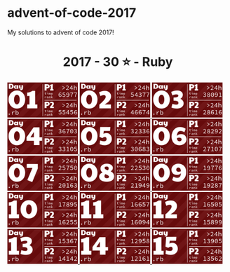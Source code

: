 # advent-of-code-2017

My solutions to advent of code 2017!

<!-- AOC TILES BEGIN -->
<h1 align="center">
  2017 - 30 ⭐ - Ruby
</h1>
<a href="12-01-17/main.rb">
  <img src=".aoc_tiles/tiles/2017/01.png" width="161px">
</a>
<a href="12-02-17/main.rb">
  <img src=".aoc_tiles/tiles/2017/02.png" width="161px">
</a>
<a href="12-03-17/main.rb">
  <img src=".aoc_tiles/tiles/2017/03.png" width="161px">
</a>
<a href="12-04-17/main.rb">
  <img src=".aoc_tiles/tiles/2017/04.png" width="161px">
</a>
<a href="12-05-17/main.rb">
  <img src=".aoc_tiles/tiles/2017/05.png" width="161px">
</a>
<a href="12-06-17/main.rb">
  <img src=".aoc_tiles/tiles/2017/06.png" width="161px">
</a>
<a href="12-07-17/main.rb">
  <img src=".aoc_tiles/tiles/2017/07.png" width="161px">
</a>
<a href="12-08-17/main.rb">
  <img src=".aoc_tiles/tiles/2017/08.png" width="161px">
</a>
<a href="12-09-17/main.rb">
  <img src=".aoc_tiles/tiles/2017/09.png" width="161px">
</a>
<a href="12-10-17/main.rb">
  <img src=".aoc_tiles/tiles/2017/10.png" width="161px">
</a>
<a href="12-11-17/main.rb">
  <img src=".aoc_tiles/tiles/2017/11.png" width="161px">
</a>
<a href="12-12-17/main.rb">
  <img src=".aoc_tiles/tiles/2017/12.png" width="161px">
</a>
<a href="12-13-17/main.rb">
  <img src=".aoc_tiles/tiles/2017/13.png" width="161px">
</a>
<a href="12-14-17/main.rb">
  <img src=".aoc_tiles/tiles/2017/14.png" width="161px">
</a>
<a href="12-15-17/main.rb">
  <img src=".aoc_tiles/tiles/2017/15.png" width="161px">
</a>
<!-- AOC TILES END -->
